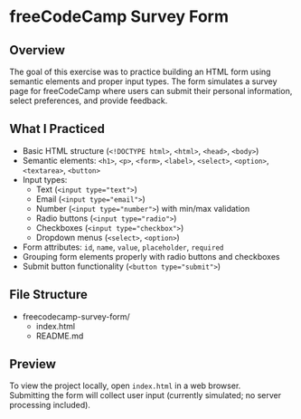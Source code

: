 # freeCodeCamp Survey Form

## Overview
The goal of this exercise was to practice building an HTML form using semantic elements and proper input types. The form simulates a survey page for freeCodeCamp where users can submit their personal information, select preferences, and provide feedback.

## What I Practiced
- Basic HTML structure (`<!DOCTYPE html>`, `<html>`, `<head>`, `<body>`)
- Semantic elements: `<h1>`, `<p>`, `<form>`, `<label>`, `<select>`, `<option>`, `<textarea>`, `<button>`
- Input types:  
  - Text (`<input type="text">`)  
  - Email (`<input type="email">`)  
  - Number (`<input type="number">`) with min/max validation  
  - Radio buttons (`<input type="radio">`)  
  - Checkboxes (`<input type="checkbox">`)  
  - Dropdown menus (`<select>`, `<option>`)  
- Form attributes: `id`, `name`, `value`, `placeholder`, `required`
- Grouping form elements properly with radio buttons and checkboxes
- Submit button functionality (`<button type="submit">`)

## File Structure
- freecodecamp-survey-form/  
  - index.html  
  - README.md  

## Preview
To view the project locally, open `index.html` in a web browser.  
Submitting the form will collect user input (currently simulated; no server processing included).

